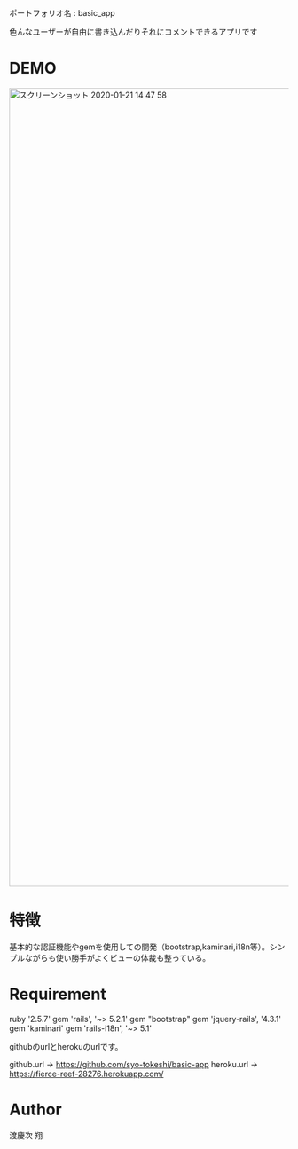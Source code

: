 ポートフォリオ名 : basic_app

色んなユーザーが自由に書き込んだりそれにコメントできるアプリです

# DEMO
<img width="1440" alt="スクリーンショット 2020-01-21 14 47 58" src="https://user-images.githubusercontent.com/54713809/72794571-92d27280-3c7f-11ea-9d7b-de5935993689.png">


# 特徴

基本的な認証機能やgemを使用しての開発（bootstrap,kaminari,i18n等）。シンプルながらも使い勝手がよくビューの体裁も整っている。

# Requirement

ruby '2.5.7'
gem 'rails', '~> 5.2.1'
gem "bootstrap"
gem 'jquery-rails', '4.3.1'
gem 'kaminari'
gem 'rails-i18n', '~> 5.1'

githubのurlとherokuのurlです。

github.url → https://github.com/syo-tokeshi/basic-app
heroku.url → https://fierce-reef-28276.herokuapp.com/

# Author

渡慶次 翔
